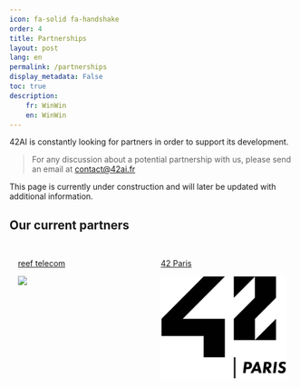 ```yaml
---
icon: fa-solid fa-handshake
order: 4
title: Partnerships
layout: post
lang: en
permalink: /partnerships
display_metadata: False
toc: true
description: 
    fr: WinWin
    en: WinWin
---
```


42AI is constantly looking for partners in order to support its development.

>For any discussion about a potential partnership with us, please send an email at [contact@42ai.fr](mailto:contact@42ai.fr)

This page is currently under construction and will later be updated with additional information. 

<div class="container">
</div>

<h2>Our current partners</h2>

<div class="row" style=" display: flex; justify-content: center">
    <div  class="card" style="width: 256px; margin: 15px; padding: 0px;max-height: 256px">
        <a href="https://reef-telecom.fr/">
        <p class="card-header">reef telecom</p>
            <div class="card-body">
                <img src="https://www.universfreebox.com/wp-content/uploads/2022/08/reef-logo-800x450-c-default.png" />
            </div>
        </a>
    </div>
    <div class="card" style="width: 256px; margin: 15px; padding: 0px; max-height: 256px">
        <a href="https://42.fr/" target="_blank">
        <p class="card-header">42 Paris</p>
            <div class="card-body">
                <img src="/assets/img/partners/logo_42Paris.png" style="max-height: 216px"/>
            </div>
        </a>
    </div>
</div>
<br/>